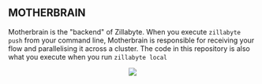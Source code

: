 ## MOTHERBRAIN

Motherbrain is the "backend" of Zillabyte.  When you execute `zillabyte push` from your command line, Motherbrain is responsible for receiving your flow and parallelising it across a cluster.  The code in this repository is also what you execute when you run `zillabyte local`

<div style="text-align:center"><img src ="http://docs.zillabyte.com/images/zillabyte_we_can_do_it.jpg" /></div>
